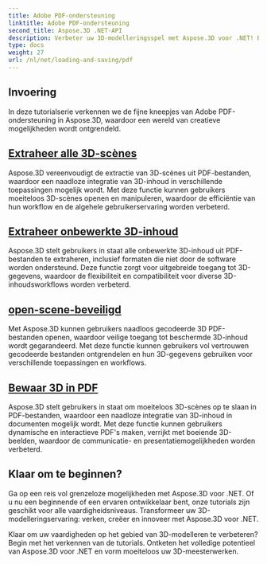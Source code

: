 ```yaml
---
title: Adobe PDF-ondersteuning
linktitle: Adobe PDF-ondersteuning
second_title: Aspose.3D .NET-API
description: Verbeter uw 3D-modelleringsspel met Aspose.3D voor .NET! Beheers efficiënte laad- en bewaartechnieken met CancellationToken. Ontdek nu!
type: docs
weight: 27
url: /nl/net/loading-and-saving/pdf
---
```

## Invoering

In deze tutorialserie verkennen we de fijne kneepjes van Adobe PDF-ondersteuning in Aspose.3D, waardoor een wereld van creatieve mogelijkheden wordt ontgrendeld.

## [Extraheer alle 3D-scènes](extract-all-3d-scenes)

Aspose.3D vereenvoudigt de extractie van 3D-scènes uit PDF-bestanden, waardoor een naadloze integratie van 3D-inhoud in verschillende toepassingen mogelijk wordt. Met deze functie kunnen gebruikers moeiteloos 3D-scènes openen en manipuleren, waardoor de efficiëntie van hun workflow en de algehele gebruikerservaring worden verbeterd.

## [Extraheer onbewerkte 3D-inhoud](extract-raw-3d-contents)

Aspose.3D stelt gebruikers in staat alle onbewerkte 3D-inhoud uit PDF-bestanden te extraheren, inclusief formaten die niet door de software worden ondersteund. Deze functie zorgt voor uitgebreide toegang tot 3D-gegevens, waardoor de flexibiliteit en compatibiliteit voor diverse 3D-inhoudsworkflows worden verbeterd.

## [open-scene-beveiligd](open-scene-protected)

Met Aspose.3D kunnen gebruikers naadloos gecodeerde 3D PDF-bestanden openen, waardoor veilige toegang tot beschermde 3D-inhoud wordt gegarandeerd. Met deze functie kunnen gebruikers vol vertrouwen gecodeerde bestanden ontgrendelen en hun 3D-gegevens gebruiken voor verschillende toepassingen en workflows.

## [Bewaar 3D in PDF](save-3d-in-pdf)

Aspose.3D stelt gebruikers in staat om moeiteloos 3D-scènes op te slaan in PDF-bestanden, waardoor een naadloze integratie van 3D-inhoud in documenten mogelijk wordt. Met deze functie kunnen gebruikers dynamische en interactieve PDF's maken, verrijkt met boeiende 3D-beelden, waardoor de communicatie- en presentatiemogelijkheden worden verbeterd.


## Klaar om te beginnen?

Ga op een reis vol grenzeloze mogelijkheden met Aspose.3D voor .NET. Of u nu een beginnende of een ervaren ontwikkelaar bent, onze tutorials zijn geschikt voor alle vaardigheidsniveaus. Transformeer uw 3D-modelleringservaring: verken, creëer en innoveer met Aspose.3D voor .NET.

Klaar om uw vaardigheden op het gebied van 3D-modelleren te verbeteren? Begin met het verkennen van de tutorials. Ontketen het volledige potentieel van Aspose.3D voor .NET en vorm moeiteloos uw 3D-meesterwerken.